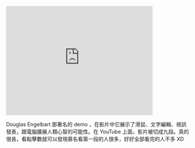 <iframe
  width="400" height="299"
  frameborder="0"
  allowfullscreen
  src="http://www.youtube.com/embed/JfIgzSoTMOs?wmode=transparent&autohide=1&egm=0&hd=1&iv_load_policy=3&modestbranding=1&rel=0&showinfo=0&showsearch=0"
></iframe>

Douglas Engelbart 那著名的 demo ，在影片中它展示了滑鼠、文字編輯、視訊發表，跟電腦擴展人類心智的可能性。在 YouTube 上面，影片被切成九段。真的很長，看點擊數就可以發現慕名看第一段的人很多，好好全部看完的人不多 XD

